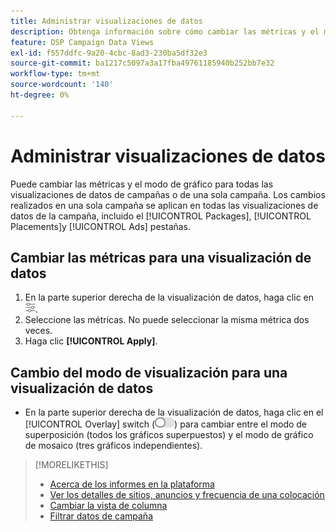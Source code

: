 ```yaml
---
title: Administrar visualizaciones de datos
description: Obtenga información sobre cómo cambiar las métricas y el modo de visualización para las visualizaciones de datos.
feature: DSP Campaign Data Views
exl-id: f557ddfc-9a20-4cbc-8ad3-230ba5df32e3
source-git-commit: ba1217c5097a3a17fba49761185940b252bb7e32
workflow-type: tm+mt
source-wordcount: '140'
ht-degree: 0%

---
```


# Administrar visualizaciones de datos

Puede cambiar las métricas y el modo de gráfico para todas las visualizaciones de datos de campañas o de una sola campaña. Los cambios realizados en una sola campaña se aplican en todas las visualizaciones de datos de la campaña, incluido el [!UICONTROL Packages], [!UICONTROL Placements]y [!UICONTROL Ads] pestañas.

## Cambiar las métricas para una visualización de datos

1. En la parte superior derecha de la visualización de datos, haga clic en ![Configuración](/help/dsp/assets/settings-chart.png).
1. Seleccione las métricas.
No puede seleccionar la misma métrica dos veces.
1. Haga clic **[!UICONTROL Apply]**.

## Cambio del modo de visualización para una visualización de datos

* En la parte superior derecha de la visualización de datos, haga clic en el [!UICONTROL Overlay] switch (![Interruptor de superposición](/help/dsp/assets/overlay.png)) para cambiar entre el modo de superposición (todos los gráficos superpuestos) y el modo de gráfico de mosaico (tres gráficos independientes).

>[!MORELIKETHIS]
>
>* [Acerca de los informes en la plataforma](campaign-reports-about.md)
>* [Ver los detalles de sitios, anuncios y frecuencia de una colocación](placement-details-view.md)
>* [Cambiar la vista de columna](column-view-change.md)
>* [Filtrar datos de campaña](campaign-data-filter.md)

